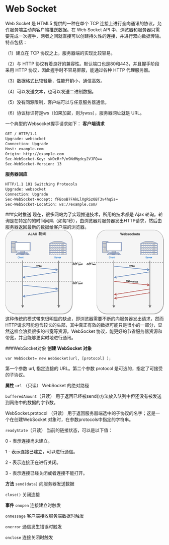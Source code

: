 Web Socket
===================
Web Socket 是 HTML5 提供的一种在单个 TCP 连接上进行全向通讯的协议，允许服务端主动向客户端推送数据。在 Web Socket API 中，浏览器和服务器只需要完成一次握手，两者之间就直接可以创建持久性的连接，并进行双向数据传输。
特点包括：

（1）建立在 TCP 协议之上，服务器端的实现比较容易。

（2）与 HTTP 协议有着良好的兼容性。默认端口也是80和443，并且握手阶段采用 HTTP 协议，因此握手时不容易屏蔽，能通过各种 HTTP 代理服务器。

（3）数据格式比较轻量，性能开销小，通信高效。

（4）可以发送文本，也可以发送二进制数据。

（5）没有同源限制，客户端可以与任意服务器通信。

（6）协议标识符是ws（如果加密，则为wss），服务器网址就是 URL。


一个典型的Websocket握手请求如下：
**客户端请求**

    GET / HTTP/1.1
    Upgrade: websocket
    Connection: Upgrade
    Host: example.com
    Origin: http://example.com
    Sec-WebSocket-Key: sN9cRrP/n9NdMgdcy2VJFQ==
    Sec-WebSocket-Version: 13

**服务器回应**

    HTTP/1.1 101 Switching Protocols
    Upgrade: websocket
    Connection: Upgrade
    Sec-WebSocket-Accept: fFBooB7FAkLlXgRSz0BT3v4hq5s=
    Sec-WebSocket-Location: ws://example.com/

###实时推送
现在，很多网站为了实现推送技术，所用的技术都是 Ajax 轮询。轮询是在特定的的时间间隔（如每1秒），由浏览器对服务器发出HTTP请求，然后由服务器返回最新的数据给客户端的浏览器。
![](./相关文件/30.1.png)
这种传统的模式带来很明显的缺点，即浏览器需要不断的向服务器发出请求，然而HTTP请求可能包含较长的头部，其中真正有效的数据可能只是很小的一部分，显然这样会浪费很多的带宽等资源。WebSocket 协议，能更好的节省服务器资源和带宽，并且能够更实时地进行通讯。

###WebSocket对象
**创建 WebSocket 对象**

    var WebSocket= new WebSocket(url, [protocol] );

第一个参数 url, 指定连接的 URL。第二个参数 protocol 是可选的，指定了可接受的子协议。

**属性**
`url` （只读）
WebSocket 的绝对路径

`bufferedAmount`（只读）
用于返回已经被send()方法放入队列中但还没有被发送到网络中的数据的字节数。

WebSocket.protocol （只读）
用于返回服务器端选中的子协议的名字；这是一个在创建WebSocket 对象时，在参数protocols中指定的字符串。

`readyState`（只读）
当前的链接状态，可以是以下值：

0 - 表示连接尚未建立。

1 - 表示连接已建立，可以进行通信。

2 - 表示连接正在进行关闭。

3 - 表示连接已经关闭或者连接不能打开。

**方法**
`send(data)`
向服务器发送数据

`close()`
关闭连接

**事件**
`onopen`
连接建立时触发

`onmessage`
客户端接收服务端数据时触发

`onerror`
通信发生错误时触发

`onclose`
连接关闭时触发



  [1]: /file/view/images%2FHTML--CSS--JS%2FHTML%2F%E7%9B%B8%E5%85%B3%E6%96%87%E4%BB%B6%2F30.1.png

